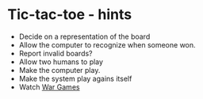 # Tic-tac-toe - hints

* Decide on a representation of the board
* Allow the computer to recognize when someone won.
* Report invalid boards?
* Allow two humans to play
* Make the computer play.
* Make the system play agains itself
* Watch [War Games](https://en.wikipedia.org/wiki/WarGames)


